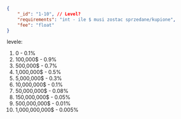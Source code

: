 ```json
{
	"_id": "1-10", // Level?
	"requirements": "int - ile $ musi zostac sprzedane/kupione",
	"fee": "float"
}
```

levele:
1. 0 - 0.1%
2. 100,000$ - 0.9%
3. 500,000$ - 0.7%
4. 1,000,000$ - 0.5%
5. 5,000,000$ - 0.3%
6. 10,000,000$ - 0.1%
7. 50,000,000$ - 0.08%
8. 150,000,000$ - 0.05%
9. 500,000,000$ - 0.01%
10. 1,000,000,000$ - 0.005%
